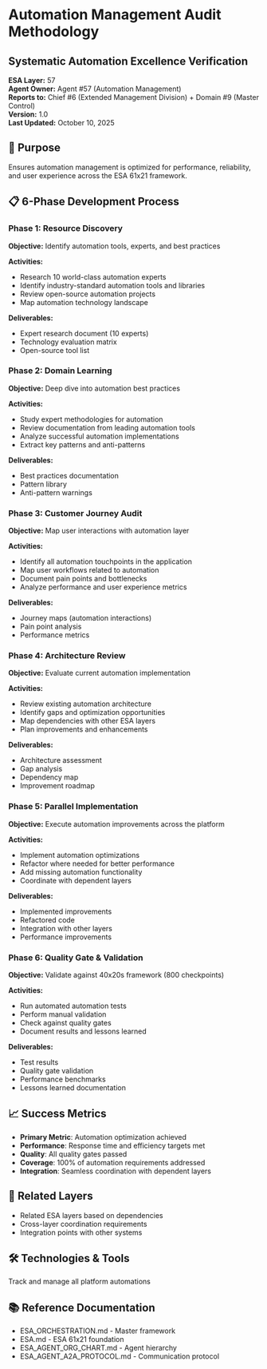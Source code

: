 # Automation Management Audit Methodology
## Systematic Automation Excellence Verification

**ESA Layer:** 57  
**Agent Owner:** Agent #57 (Automation Management)  
**Reports to:** Chief #6 (Extended Management Division) + Domain #9 (Master Control)  
**Version:** 1.0  
**Last Updated:** October 10, 2025

## 🎯 Purpose
Ensures automation management is optimized for performance, reliability, and user experience across the ESA 61x21 framework.

## 📋 6-Phase Development Process

### Phase 1: Resource Discovery
**Objective:** Identify automation tools, experts, and best practices

**Activities:**
- Research 10 world-class automation experts
- Identify industry-standard automation tools and libraries
- Review open-source automation projects
- Map automation technology landscape

**Deliverables:**
- Expert research document (10 experts)
- Technology evaluation matrix
- Open-source tool list

### Phase 2: Domain Learning
**Objective:** Deep dive into automation best practices

**Activities:**
- Study expert methodologies for automation
- Review documentation from leading automation tools
- Analyze successful automation implementations
- Extract key patterns and anti-patterns

**Deliverables:**
- Best practices documentation
- Pattern library
- Anti-pattern warnings

### Phase 3: Customer Journey Audit
**Objective:** Map user interactions with automation layer

**Activities:**
- Identify all automation touchpoints in the application
- Map user workflows related to automation
- Document pain points and bottlenecks
- Analyze performance and user experience metrics

**Deliverables:**
- Journey maps (automation interactions)
- Pain point analysis
- Performance metrics

### Phase 4: Architecture Review
**Objective:** Evaluate current automation implementation

**Activities:**
- Review existing automation architecture
- Identify gaps and optimization opportunities
- Map dependencies with other ESA layers
- Plan improvements and enhancements

**Deliverables:**
- Architecture assessment
- Gap analysis
- Dependency map
- Improvement roadmap

### Phase 5: Parallel Implementation
**Objective:** Execute automation improvements across the platform

**Activities:**
- Implement automation optimizations
- Refactor where needed for better performance
- Add missing automation functionality
- Coordinate with dependent layers

**Deliverables:**
- Implemented improvements
- Refactored code
- Integration with other layers
- Performance improvements

### Phase 6: Quality Gate & Validation
**Objective:** Validate against 40x20s framework (800 checkpoints)

**Activities:**
- Run automated automation tests
- Perform manual validation
- Check against quality gates
- Document results and lessons learned

**Deliverables:**
- Test results
- Quality gate validation
- Performance benchmarks
- Lessons learned documentation

## 📈 Success Metrics
- **Primary Metric**: Automation optimization achieved
- **Performance**: Response time and efficiency targets met
- **Quality**: All quality gates passed
- **Coverage**: 100% of automation requirements addressed
- **Integration**: Seamless coordination with dependent layers

## 🔗 Related Layers
- Related ESA layers based on dependencies
- Cross-layer coordination requirements
- Integration points with other systems

## 🛠️ Technologies & Tools
Track and manage all platform automations

## 📚 Reference Documentation
- ESA_ORCHESTRATION.md - Master framework
- ESA.md - ESA 61x21 foundation
- ESA_AGENT_ORG_CHART.md - Agent hierarchy
- ESA_AGENT_A2A_PROTOCOL.md - Communication protocol
